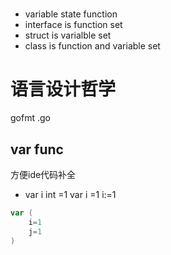 # 
- variable state function
- interface is function set
- struct is varialble set
- class is function and variable set

# 语言设计哲学
gofmt .go
## var func 
方便ide代码补全
- var i int =1  var i =1  i:=1
```go
var (
    i=1
    j=1
)
```

